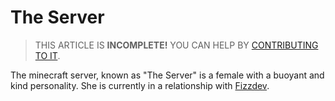 # The Server

> THIS ARTICLE IS **INCOMPLETE!** YOU CAN HELP BY [CONTRIBUTING TO IT](meta/contributing).

The minecraft server, known as "The Server" is a female with a buoyant and kind personality. She is currently in a relationship with [Fizzdev](fizzdev). 